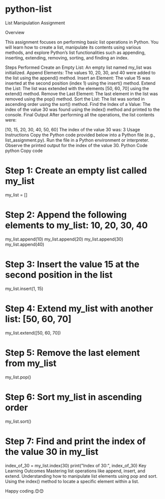 # python-list
List Manipulation Assignment

Overview

This assignment focuses on performing basic list operations in Python. You will learn how to create a list, manipulate its contents using various methods, and explore Python’s list functionalities such as appending, inserting, extending, removing, sorting, and finding an index.

Steps Performed
Create an Empty List:
An empty list named my_list was initialized.
Append Elements:
The values 10, 20, 30, and 40 were added to the list using the append() method.
Insert an Element:
The value 15 was inserted at the second position (index 1) using the insert() method.
Extend the List:
The list was extended with the elements [50, 60, 70] using the extend() method.
Remove the Last Element:
The last element in the list was removed using the pop() method.
Sort the List:
The list was sorted in ascending order using the sort() method.
Find the Index of a Value:
The index of the value 30 was found using the index() method and printed to the console.
Final Output
After performing all the operations, the list contents were:

[10, 15, 20, 30, 40, 50, 60]
The index of the value 30 was:
3
Usage Instructions
Copy the Python code provided below into a Python file (e.g., list_assignment.py).
Run the file in a Python environment or interpreter.
Observe the printed output for the index of the value 30.
Python Code
python
Copy code
# Step 1: Create an empty list called my_list
my_list = []

# Step 2: Append the following elements to my_list: 10, 20, 30, 40
my_list.append(10)
my_list.append(20)
my_list.append(30)
my_list.append(40)

# Step 3: Insert the value 15 at the second position in the list
my_list.insert(1, 15)

# Step 4: Extend my_list with another list: [50, 60, 70]
my_list.extend([50, 60, 70])

# Step 5: Remove the last element from my_list
my_list.pop()

# Step 6: Sort my_list in ascending order
my_list.sort()

# Step 7: Find and print the index of the value 30 in my_list
index_of_30 = my_list.index(30)
print("Index of 30:", index_of_30)
Key Learning Outcomes
Mastering list operations like append, insert, and extend.
Understanding how to manipulate list elements using pop and sort.
Using the index() method to locate a specific element within a list.


Happy coding.😊😊
